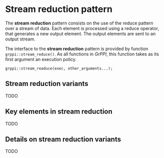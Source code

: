 # Stream reduction pattern

The **stream reduction** pattern consists on the use of the reduce pattern over a stream of data. Each element is processed using a reduce operator, that generates a new output element. The output elements are sent to an output stream.

The interface to the **stream reduction** pattern is provided by function `grppi::stream_reduce()`. As all functions in *GrPPI*, this function takes as its first argument an execution policy.

~~~{.cpp}
grppi::stream_readuce(exec, other_arguments...);
~~~

## Stream reduction variants

TODO

## Key elements in stream reduction

TODO

## Details on stream reduction variants

TODO